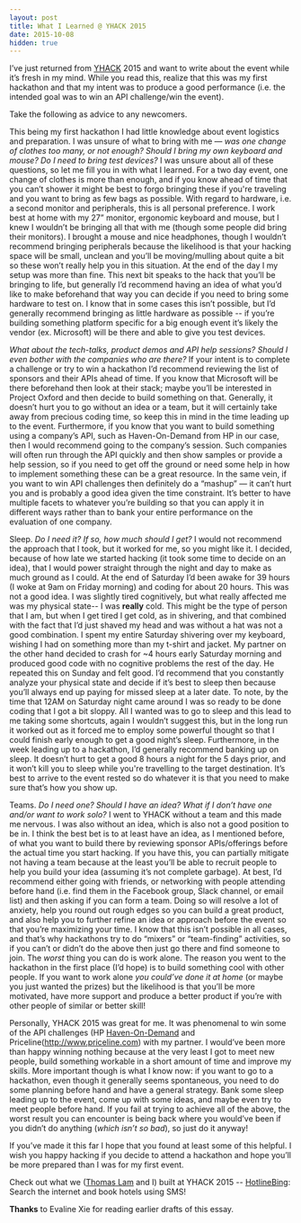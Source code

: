 ```yaml
--- 
layout: post 
title: What I Learned @ YHACK 2015
date: 2015-10-08
hidden: true
---
```

I’ve just returned from [YHACK](http://www.yhack.org/) 2015 and want to write about the event while it’s fresh in my mind. While you read this, realize that this was my first hackathon and that my intent was to produce a good performance (i.e. the intended goal was to win an API challenge/win the event).

Take the following as advice to any newcomers.

This being my first hackathon I had little knowledge about event logistics and preparation. I was unsure of what to bring with me — *was one change of clothes too many, or not enough? Should I bring my own keyboard and mouse? Do I need to bring test devices?* I was unsure about all of these questions, so let me fill you in with what I learned. For a two day event, one change of clothes is more than enough, and if you know ahead of time that you can’t shower it might be best to forgo bringing these if you're traveling and you want to bring as few bags as possible. With regard to hardware, i.e. a second monitor and peripherals, this is all personal preference. I work best at home with my 27” monitor, ergonomic keyboard and mouse, but I knew I wouldn’t be bringing all that with me (though some people did bring their monitors). I brought a mouse and nice headphones, though I wouldn’t recommend bringing peripherals because the likelihood is that your hacking space will be small, unclean and you’ll be moving/mulling about quite a bit so these won’t really help you in this situation. At the end of the day I my setup was more than fine. This next bit speaks to the hack that you’ll be bringing to life, but generally I’d recommend having an idea of what you’d like to make beforehand that way you can decide if you need to bring some hardware to test on. I know that in some cases this isn’t possible, but I’d generally recommend bringing as little hardware as possible -- if you’re building something platform specific for a big enough event it’s likely the vendor (ex. Microsoft) will be there and able to give you test devices.

*What about the tech-talks, product demos and API help sessions? Should I even bother with the companies who are there?* If your intent is to complete a challenge or try to win a hackathon I’d recommend reviewing the list of sponsors and their APIs ahead of time. If you know that Microsoft will be there beforehand then look at their stack; maybe you’ll be interested in Project Oxford and then decide to build something on that. Generally, it doesn’t hurt you to go without an idea or a team, but it will certainly take away from precious coding time, so keep this in mind in the time leading up to the event. Furthermore, if you know that you want to build something using a company’s API, such as Haven-On-Demand from HP in our case, then I would recommend going to the company’s session. Such companies will often run through the API quickly and then show samples or provide a help session, so if you need to get off the ground or need some help in how to implement something these can be a great resource. In the same vein, if you want to win API challenges then definitely do a “mashup” — it can’t hurt you and is probably a good idea given the time constraint. It’s better to have multiple facets to whatever you’re building so that you can apply it in different ways rather than to bank your entire performance on the evaluation of one company.

Sleep. *Do I need it? If so, how much should I get?* I would not recommend the approach that I took, but it worked for me, so you might like it. I decided, because of how late we started hacking (it took some time to decide on an idea), that I would power straight through the night and day to make as much ground as I could. At the end of Saturday I’d been awake for 39 hours (I woke at 9am on Friday morning) and coding for about 20 hours. This was not a good idea. I was slightly tired cognitively, but what really affected me was my physical state-- I was **really** cold. This might be the type of person that I am, but when I get tired I get cold, as in shivering, and that combined with the fact that I’d just shaved my head and was without a hat was not a good combination. I spent my entire Saturday shivering over my keyboard, wishing I had on something more than my t-shirt and jacket. My partner on the other hand decided to crash for ~4 hours early Saturday morning and produced good code with no cognitive problems the rest of the day. He repeated this on Sunday and felt good. I’d recommend that you constantly analyze your physical state and decide if it’s best to sleep then because you’ll always end up paying for missed sleep at a later date. To note, by the time that 12AM on Saturday night came around I was so ready to be done coding that I got a bit sloppy. All I wanted was to go to sleep and this lead to me taking some shortcuts, again I wouldn’t suggest this, but in the long run it worked out as it forced me to employ some powerful thought so that I could finish early enough to get a good night’s sleep. Furthermore, in the week leading up to a hackathon, I’d generally recommend banking up on sleep. It doesn’t hurt to get a good 8 hours a night for the 5 days prior, and it won’t kill you to sleep while you're travelling to the target destination. It’s best to arrive to the event rested so do whatever it is that you need to make sure that’s how you show up.

Teams. *Do I need one? Should I have an idea? What if I don’t have one and/or want to work solo?* I went to YHACK without a team and this made me nervous. I was also without an idea, which is also not a good position to be in. I think the best bet is to at least have an idea, as I mentioned before, of what you want to build there by reviewing sponsor APIs/offerings before the actual time you start hacking. If you have this, you can partially mitigate not having a team because at the least you’ll be able to recruit people to help you build your idea (assuming it’s not complete garbage). At best, I’d recommend either going with friends, or networking with people attending before hand (i.e. find them in the Facebook group, Slack channel, or email list) and then asking if you can form a team. Doing so will resolve a lot of anxiety, help you round out rough edges so you can build a great product, and also help you to further refine an idea or approach before the event so that you’re maximizing your time. I know that this isn’t possible in all cases, and that’s why hackathons try to do “mixers” or “team-finding” activities, so if you can’t or didn’t do the above then just go there and find someone to join. The *worst* thing you can do is work alone. The reason you went to the hackathon in the first place (I’d hope) is to build something cool with other people. If you want to work alone *you could’ve done it at home* (or maybe you just wanted the prizes) but the likelihood is that you’ll be more motivated, have more support and produce a better product if you’re with other people of similar or better skill!

Personally, YHACK 2015 was great for me. It was phenomenal to win some of the API challenges (HP [Haven-On-Demand](https://www.havenondemand.com/) and Priceline(http://www.priceline.com) with my partner. I would’ve been more than happy winning nothing because at the very least I got to meet new people, build something workable in a short amount of time and improve my skills. More important though is what I know now: if you want to go to a hackathon, even though it generally seems spontaneous, you need to do some planning before hand and have a general strategy. Bank some sleep leading up to the event, come up with some ideas, and maybe even try to meet people before hand. If you fail at trying to achieve all of the above, the worst result you can encounter is being back where you would’ve been if you didn’t do anything (<i>which isn’t so bad</i>), so just do it anyway!

If you’ve made it this far I hope that you found at least some of this helpful. I wish you happy hacking if you decide to attend a hackathon and hope you’ll be more prepared than I was for my first event.

Check out what we ([Thomas Lam](https://github.com/thomaslam) and I) built at YHACK 2015 -- [HotlineBing](https://github.com/thomaslam/HotlineBing): Search the internet and book hotels using SMS!

**Thanks** to Evaline Xie for reading earlier drafts of this essay.
